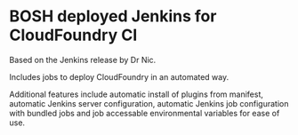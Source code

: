 # BOSH deployed Jenkins for CloudFoundry CI

Based on the Jenkins release by Dr Nic.

Includes jobs to deploy CloudFoundry in an automated way. 

Additional features include automatic install of plugins from manifest, automatic Jenkins server configuration, automatic Jenkins job configuration with bundled jobs and job accessable environmental variables for ease of use.

